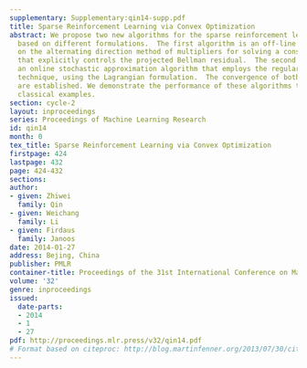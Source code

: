 ```yaml
---
supplementary: Supplementary:qin14-supp.pdf
title: Sparse Reinforcement Learning via Convex Optimization
abstract: We propose two new algorithms for the sparse reinforcement learning problem
  based on different formulations.  The first algorithm is an off-line method based
  on the alternating direction method of multipliers for solving a constrained formulation
  that explicitly controls the projected Bellman residual.  The second algorithm is
  an online stochastic approximation algorithm that employs the regularized dual averaging
  technique, using the Lagrangian formulation.  The convergence of both algorithms
  are established. We demonstrate the performance of these algorithms through two
  classical examples.
section: cycle-2
layout: inproceedings
series: Proceedings of Machine Learning Research
id: qin14
month: 0
tex_title: Sparse Reinforcement Learning via Convex Optimization
firstpage: 424
lastpage: 432
page: 424-432
sections: 
author:
- given: Zhiwei
  family: Qin
- given: Weichang
  family: Li
- given: Firdaus
  family: Janoos
date: 2014-01-27
address: Bejing, China
publisher: PMLR
container-title: Proceedings of the 31st International Conference on Machine Learning
volume: '32'
genre: inproceedings
issued:
  date-parts:
  - 2014
  - 1
  - 27
pdf: http://proceedings.mlr.press/v32/qin14.pdf
# Format based on citeproc: http://blog.martinfenner.org/2013/07/30/citeproc-yaml-for-bibliographies/
---
```

